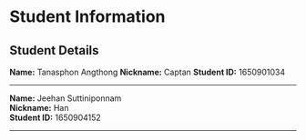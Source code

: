 # Student Information

## Student Details

**Name:** Tanasphon Angthong
**Nickname:** Captan 
**Student ID:** 1650901034

---
**Name:** Jeehan Suttiniponnam  
**Nickname:** Han  
**Student ID:** 1650904152

---